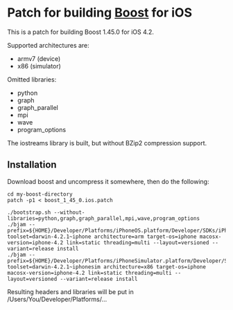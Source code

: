Patch for building [Boost](http://www.boost.org/) for iOS
=========================================================

This is a patch for building Boost 1.45.0 for iOS 4.2.

Supported architectures are:

* armv7 (device)
* x86 (simulator)

Omitted libraries:

* python
* graph
* graph_parallel
* mpi
* wave
* program_options

The iostreams library is built, but without BZip2 compression support.

Installation
------------

Download boost and uncompress it somewhere, then do the following:

	cd my-boost-directory
	patch -p1 < boost_1_45_0.ios.patch

	./bootstrap.sh --without-libraries=python,graph,graph_parallel,mpi,wave,program_options
	./bjam --prefix=${HOME}/Developer/Platforms/iPhoneOS.platform/Developer/SDKs/iPhoneOS4.2.sdk/usr toolset=darwin-4.2.1~iphone architecture=arm target-os=iphone macosx-version=iphone-4.2 link=static threading=multi --layout=versioned --variant=release install 
	./bjam --prefix=${HOME}/Developer/Platforms/iPhoneSimulator.platform/Developer/SDKs/iPhoneSimulator4.2.sdk/usr toolset=darwin-4.2.1~iphonesim architecture=x86 target-os=iphone macosx-version=iphone-4.2 link=static threading=multi --layout=versioned --variant=release install

Resulting headers and libraries will be put in /Users/You/Developer/Platforms/...

